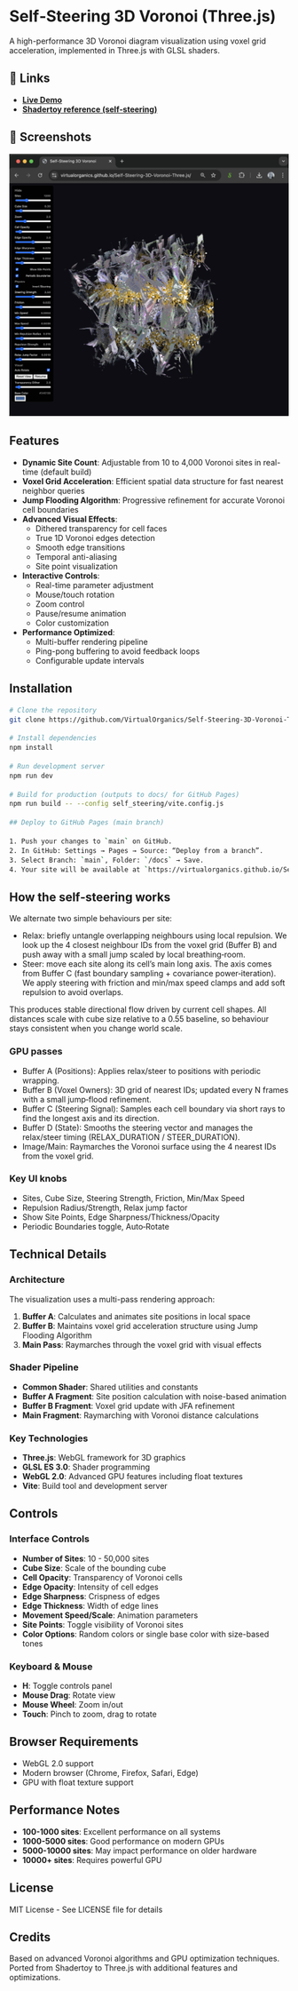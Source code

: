 # Self‑Steering 3D Voronoi (Three.js)

A high-performance 3D Voronoi diagram visualization using voxel grid acceleration, implemented in Three.js with GLSL shaders.

## 🔗 Links

- **[Live Demo](https://virtualorganics.github.io/Self-Steering-3D-Voronoi-Three.js/)**
- **[Shadertoy reference (self‑steering)](https://www.shadertoy.com/view/WXGSWm)**

## 📸 Screenshots

![Self‑Steering Voronoi Demo](images/steering_demo.png)

## Features

- **Dynamic Site Count**: Adjustable from 10 to 4,000 Voronoi sites in real-time (default build)
- **Voxel Grid Acceleration**: Efficient spatial data structure for fast nearest neighbor queries
- **Jump Flooding Algorithm**: Progressive refinement for accurate Voronoi cell boundaries
- **Advanced Visual Effects**:
  - Dithered transparency for cell faces
  - True 1D Voronoi edges detection
  - Smooth edge transitions
  - Temporal anti-aliasing
  - Site point visualization
- **Interactive Controls**:
  - Real-time parameter adjustment
  - Mouse/touch rotation
  - Zoom control
  - Pause/resume animation
  - Color customization
- **Performance Optimized**:
  - Multi-buffer rendering pipeline
  - Ping-pong buffering to avoid feedback loops
  - Configurable update intervals

## Installation

```bash
# Clone the repository
git clone https://github.com/VirtualOrganics/Self-Steering-3D-Voronoi-Three.js.git

# Install dependencies
npm install

# Run development server
npm run dev

# Build for production (outputs to docs/ for GitHub Pages)
npm run build -- --config self_steering/vite.config.js

## Deploy to GitHub Pages (main branch)

1. Push your changes to `main` on GitHub.
2. In GitHub: Settings → Pages → Source: “Deploy from a branch”.
3. Select Branch: `main`, Folder: `/docs` → Save.
4. Your site will be available at `https://virtualorganics.github.io/Self-Steering-3D-Voronoi-Three.js/` within a minute.
```

## How the self‑steering works

We alternate two simple behaviours per site:

- Relax: briefly untangle overlapping neighbours using local repulsion. We look up the 4 closest neighbour IDs from the voxel grid (Buffer B) and push away with a small jump scaled by local breathing‑room.
- Steer: move each site along its cell’s main long axis. The axis comes from Buffer C (fast boundary sampling + covariance power‑iteration). We apply steering with friction and min/max speed clamps and add soft repulsion to avoid overlaps.

This produces stable directional flow driven by current cell shapes. All distances scale with cube size relative to a 0.55 baseline, so behaviour stays consistent when you change world scale.

### GPU passes

- Buffer A (Positions): Applies relax/steer to positions with periodic wrapping.
- Buffer B (Voxel Owners): 3D grid of nearest IDs; updated every N frames with a small jump‑flood refinement.
- Buffer C (Steering Signal): Samples each cell boundary via short rays to find the longest axis and its direction.
- Buffer D (State): Smooths the steering vector and manages the relax/steer timing (RELAX_DURATION / STEER_DURATION).
- Image/Main: Raymarches the Voronoi surface using the 4 nearest IDs from the voxel grid.

### Key UI knobs

- Sites, Cube Size, Steering Strength, Friction, Min/Max Speed
- Repulsion Radius/Strength, Relax jump factor
- Show Site Points, Edge Sharpness/Thickness/Opacity
- Periodic Boundaries toggle, Auto‑Rotate

## Technical Details

### Architecture

The visualization uses a multi-pass rendering approach:

1. **Buffer A**: Calculates and animates site positions in local space
2. **Buffer B**: Maintains voxel grid acceleration structure using Jump Flooding Algorithm
3. **Main Pass**: Raymarches through the voxel grid with visual effects

### Shader Pipeline

- **Common Shader**: Shared utilities and constants
- **Buffer A Fragment**: Site position calculation with noise-based animation
- **Buffer B Fragment**: Voxel grid update with JFA refinement  
- **Main Fragment**: Raymarching with Voronoi distance calculations

### Key Technologies

- **Three.js**: WebGL framework for 3D graphics
- **GLSL ES 3.0**: Shader programming
- **WebGL 2.0**: Advanced GPU features including float textures
- **Vite**: Build tool and development server

## Controls

### Interface Controls

- **Number of Sites**: 10 - 50,000 sites
- **Cube Size**: Scale of the bounding cube
- **Cell Opacity**: Transparency of Voronoi cells
- **Edge Opacity**: Intensity of cell edges
- **Edge Sharpness**: Crispness of edges
- **Edge Thickness**: Width of edge lines
- **Movement Speed/Scale**: Animation parameters
- **Site Points**: Toggle visibility of Voronoi sites
- **Color Options**: Random colors or single base color with size-based tones

### Keyboard & Mouse

- **H**: Toggle controls panel
- **Mouse Drag**: Rotate view
- **Mouse Wheel**: Zoom in/out
- **Touch**: Pinch to zoom, drag to rotate

## Browser Requirements

- WebGL 2.0 support
- Modern browser (Chrome, Firefox, Safari, Edge)
- GPU with float texture support

## Performance Notes

- **100-1000 sites**: Excellent performance on all systems
- **1000-5000 sites**: Good performance on modern GPUs
- **5000-10000 sites**: May impact performance on older hardware
- **10000+ sites**: Requires powerful GPU

## License

MIT License - See LICENSE file for details

## Credits

Based on advanced Voronoi algorithms and GPU optimization techniques. Ported from Shadertoy to Three.js with additional features and optimizations. 